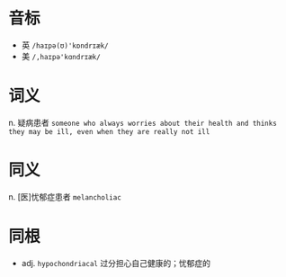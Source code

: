 # 音标

- 英 `/haɪpə(ʊ)'kɒndrɪæk/`
- 美 `/,haɪpə'kɑndrɪæk/`

# 词义

n. 疑病患者
`someone who always worries about their health and thinks they may be ill, even when they are really not ill`

# 同义

n. [医]忧郁症患者
`melancholiac`

# 同根

- adj. `hypochondriacal` 过分担心自己健康的；忧郁症的


